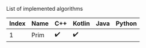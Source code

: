 List of implemented algorithms

| Index | Name | C++                | Kotlin             | Java | Python |
| ----- | ---- | ------------------ | ------------------ | ---- | ------ |
| 1     | Prim | :heavy_check_mark: | :heavy_check_mark: |      |        |